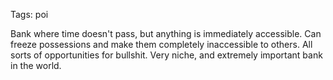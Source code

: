 Tags: poi

Bank where time doesn't pass, but anything is immediately accessible. Can freeze possessions and make them completely inaccessible to others. All sorts of opportunities for bullshit. Very niche, and extremely important bank in the world.